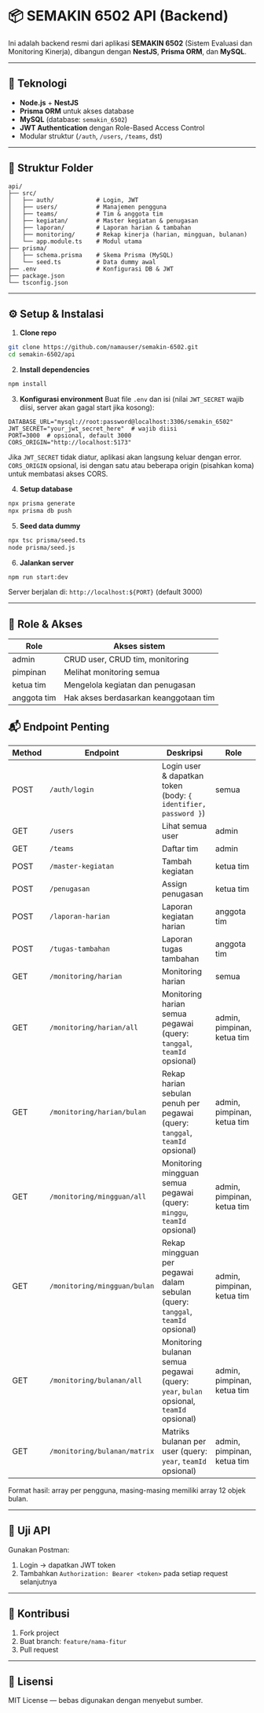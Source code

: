 # 📦 SEMAKIN 6502 API (Backend)

Ini adalah backend resmi dari aplikasi **SEMAKIN 6502** (Sistem Evaluasi dan Monitoring Kinerja), dibangun dengan **NestJS**, **Prisma ORM**, dan **MySQL**.

---

## 🚀 Teknologi

- **Node.js** + **NestJS**
- **Prisma ORM** untuk akses database
- **MySQL** (database: `semakin_6502`)
- **JWT Authentication** dengan Role-Based Access Control
- Modular struktur (`/auth`, `/users`, `/teams`, dst)

---

## 📁 Struktur Folder

```
api/
├── src/
│   ├── auth/            # Login, JWT
│   ├── users/           # Manajemen pengguna
│   ├── teams/           # Tim & anggota tim
│   ├── kegiatan/        # Master kegiatan & penugasan
│   ├── laporan/         # Laporan harian & tambahan
│   ├── monitoring/      # Rekap kinerja (harian, mingguan, bulanan)
│   └── app.module.ts    # Modul utama
├── prisma/
│   ├── schema.prisma    # Skema Prisma (MySQL)
│   └── seed.ts          # Data dummy awal
├── .env                 # Konfigurasi DB & JWT
├── package.json
└── tsconfig.json
```

---

## ⚙️ Setup & Instalasi

1. **Clone repo**
```bash
git clone https://github.com/namauser/semakin-6502.git
cd semakin-6502/api
```

2. **Install dependencies**
```bash
npm install
```

3. **Konfigurasi environment**
Buat file `.env` dan isi (nilai `JWT_SECRET` wajib diisi, server akan gagal start jika kosong):
```
DATABASE_URL="mysql://root:password@localhost:3306/semakin_6502"
JWT_SECRET="your_jwt_secret_here"  # wajib diisi
PORT=3000  # opsional, default 3000
CORS_ORIGIN="http://localhost:5173"   
```
Jika `JWT_SECRET` tidak diatur, aplikasi akan langsung keluar dengan error.
`CORS_ORIGIN` opsional, isi dengan satu atau beberapa origin (pisahkan koma)
untuk membatasi akses CORS.

4. **Setup database**
```bash
npx prisma generate
npx prisma db push
```

5. **Seed data dummy**
```bash
npx tsc prisma/seed.ts
node prisma/seed.js
```

6. **Jalankan server**
```bash
npm run start:dev
```

Server berjalan di: `http://localhost:${PORT}` (default 3000)

---

## 🔐 Role & Akses

| Role       | Akses sistem |
|------------|------------------------------------------------|
| admin      | CRUD user, CRUD tim, monitoring |
| pimpinan   | Melihat monitoring semua |
| ketua tim  | Mengelola kegiatan dan penugasan |
| anggota tim| Hak akses berdasarkan keanggotaan tim |

## 📬 Endpoint Penting

| Method | Endpoint                   | Deskripsi                    | Role     |
|--------|----------------------------|------------------------------|----------|
| POST   | `/auth/login`              | Login user & dapatkan token (body: `{ identifier, password }`) | semua    |
| GET    | `/users`                   | Lihat semua user             | admin    |
| GET    | `/teams`                   | Daftar tim                   | admin    |
| POST   | `/master-kegiatan`         | Tambah kegiatan              | ketua tim    |
| POST   | `/penugasan`               | Assign penugasan             | ketua tim    |
| POST   | `/laporan-harian`          | Laporan kegiatan harian      | anggota tim |
| POST   | `/tugas-tambahan`          | Laporan tugas tambahan       | anggota tim |
| GET    | `/monitoring/harian`       | Monitoring harian            | semua    |
| GET    | `/monitoring/harian/all`   | Monitoring harian semua pegawai (query: `tanggal`, `teamId` opsional) | admin, pimpinan, ketua tim |
| GET    | `/monitoring/harian/bulan` | Rekap harian sebulan penuh per pegawai (query: `tanggal`, `teamId` opsional) | admin, pimpinan, ketua tim |
| GET    | `/monitoring/mingguan/all` | Monitoring mingguan semua pegawai (query: `minggu`, `teamId` opsional) | admin, pimpinan, ketua tim |
| GET    | `/monitoring/mingguan/bulan` | Rekap mingguan per pegawai dalam sebulan (query: `tanggal`, `teamId` opsional) | admin, pimpinan, ketua tim |
| GET    | `/monitoring/bulanan/all`  | Monitoring bulanan semua pegawai (query: `year`, `bulan` opsional, `teamId` opsional) | admin, pimpinan, ketua tim |
| GET    | `/monitoring/bulanan/matrix` | Matriks bulanan per user (query: `year`, `teamId` opsional) | admin, pimpinan, ketua tim |

Format hasil: array per pengguna, masing-masing memiliki array 12 objek bulan.

---

## 🧪 Uji API

Gunakan Postman:
1. Login → dapatkan JWT token
2. Tambahkan `Authorization: Bearer <token>` pada setiap request selanjutnya

---

## 👥 Kontribusi

1. Fork project
2. Buat branch: `feature/nama-fitur`
3. Pull request

---

## 📄 Lisensi

MIT License — bebas digunakan dengan menyebut sumber.